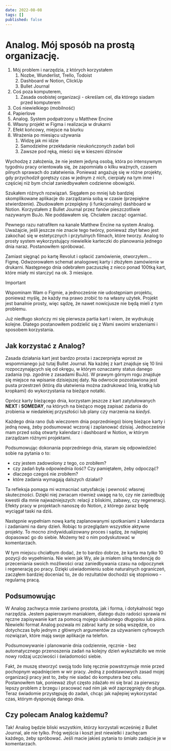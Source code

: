 ```yaml
---
date: 2022-08-08
tags: []
published: false
---
```

# Analog. Mój sposób na prostą organizację.

1. Mój problem i narzędzia, z których korzystałem
	1. Nozbe, Wunderlist, Trello, Todoist
	2. Dashboard w Notion, ClickUp
	3. Bullet Journal
2. Coś poza komputerem, 
	1. Zasada osobistej organizacji - określam cel, dla którego siadam przed komputerem
3. Coś niewielkiego (mobilność)
4. Papierlove
5. Analog. System podpatrzony u Matthew Encine
6. Własny projekt w Figma i realizacja w drukarni
7. Efekt końcowy, miejsce na biurku
8. Wrażenia po miesiącu używania
	1. Widzę jak mi idzie
	2. Samodzielne przekładanie nieukończonych zadań boli
	3. Zawsze pod ręką, mieści się w kieszeni dżinsów

Wychodzę z założenia, że nie jestem jedyną osobą, która po intensywnym tygodniu pracy orientowała się, że zapomniała o kilku ważnych, czasem pilnych sprawach do załatwienia. Ponieważ angażuję się w różne projekty, gdy przychodził gorętszy czas w jednym z nich, cierpiały na tym inne i częściej niż bym chciał zaniedbywałem codzienne obowiązki.

Szukałem różnych rozwiązań. Sięgałem po mniej lub bardziej skomplikowane aplikacje do zarządzania sobą w czasie (przepiękne stwierdzenie). Zbudowałem przepiękny (i funkcjonalny) dashboard w Notion. Korzystałem z Bullet Journal przez fanów pieszczotliwie nazywanym BuJo.  Nie poddawałem się. Chciałem zacząć ogarniać.

Pewnego razu natrafiłem na kanale Matthew Encine na system Analog. Uważajcie, jeśli jeszcze nie znacie tego twórcy, ponieważ zbyt łatwo jest zakochać się w estetycznych i przytulnych filmach, które tworzy. Analog to prosty system wykorzystujący niewielkie karteczki do planowania jednego dnia naraz. Postanowiłem spróbować.

Zamiast sięgnąć po kartę Revolut i opłacić zamówienie, otworzyłem... Figmę. Odwzorowałem schemat analogowej karty i złożyłem zamówienie w drukarni. Następnego dnia odebrałem paczuszkę z nieco ponad 100tką kart, które miały mi starczyć na ok. 3 miesiące.

> [!important]
> Wspominam Wam o Figmie, a jednocześnie nie udostępniam projektu, ponieważ myślę, że każdy ma prawo zrobić to na własny użytek. Projekt jest banalnie prosty, więc sądzę, że nawet nowicjusze nie będą mieli z tym problemu.

Już niedługo skończy mi się pierwsza partia kart i wiem, że wydrukuję kolejne. Dlatego postanowiłem podzielić się z Wami swoimi wrażeniami i sposobem korzystania.

## Jak korzystać z Analog?

Zasada działania kart jest bardzo prosta i zaczerpnięta wprost ze wspomnianego już tutaj Bullet Journal. Na każdej z kart znajduje się 10 linii rozpoczynających się od okręgu, w którym oznaczamy status danego zadania (np. zgodnie z zasadami BuJo). W prawym górnym rogu znajduje się  miejsce na wpisanie dzisiejszej daty. Na odwrocie pozostawiona jest pusta przestrzeń (którą dla ułatwienia można zadrukować linią, kratką lub kropkami) do wykorzystania na bieżące notatki.

Oprócz karty bieżącego dnia, korzystam jeszcze z kart zatytułowanych **NEXT** i **SOMEDAY**, na których na bieżąco mogę zapisać zadania do zrobienia w niedalekiej przyszłości lub plany czy marzenia na *kiedyś*.

Każdego dnia rano (lub wieczorem dnia poprzedniego) biorę bieżące karty i jedną nową, żeby podsumować wczoraj i zaplanować dzisiaj. Jednocześnie mam przed sobą otwarty kalendarz i dashboard w Notion, w którym zarządzam różnymi projektami.

Podsumowując dokonania poprzedniego dnia, staram się odpowiedzieć sobie na pytania o to:
- czy jestem zadowolony z tego, co zrobiłem?
- czy zadań była odpowiednia ilość? Czy pamiętałem, żeby odpocząć?
- dlaczego czegoś nie zrobiłem? 
- które zadania wymagają dalszych działań?

Ta refleksja pomaga mi wzmacniać satysfakcję i pewność własnej skuteczności. Dzięki niej zwracam również uwagę na to, czy nie zaniedbuję kwestii dla mnie najważniejszych: relacji z bliskimi, zabawy, czy regeneracji. Efekty pracy w projektach nanoszę do Notion, z którego zaraz będę wyciągał taski na dziś.

Następnie wypełniam nową kartę zaplanowanymi spotkaniami z kalendarza i zadaniami na dany dzień. Robiąc to przeglądam wszystkie aktywne projekty. To mocno zindywidualizowany proces i sądzę, że najlepiej dopasować go do siebie. Możemy też o nim podyskutować w komentarzach.

W tym miejscu chciałbym dodać, że to bardzo dobrze, że karta ma *tylko* 10 pozycji do wypełnienia. Nie wiem jak Wy, ale ja miałem silną tendencję do przeceniania swoich możliwości oraz zaniedbywania czasu na odpoczynek i regenerację po pracy. Dzięki uświadomieniu sobie naturalnych ograniczeń, zacząłem bardziej doceniać to, że do rezultatów dochodzi się stopniowo - regularną pracą.

## Podsumowując

W Analog zachwyca mnie zarówno prostota, jak i forma, i dotykalność tego narzędzia. Jestem papierowym maniakiem, dlatego dużo radości sprawia mi ręczne zapisywanie kart za pomocą mojego ulubionego długopisu lub pióra. Niewielki format Analog pozwala mi zabrać karty ze sobą wszędzie, co dotychczas było jednym z głównych argumentów za używaniem cyfrowych rozwiązań, które mają swoje aplikacje na telefon.

Podsumowywanie i planowanie dnia codziennie, ręcznie - bez automatycznego przenoszenia zadań na kolejny dzień wykształciło we mnie nowy rodzaj uczciwości i świadomości siebie.

Fakt, że muszę stworzyć swoją todo listę ręcznie powstrzymuje mnie przed pochopnym wpadnięciem w wir pracy. Jedną z podstawowych zasad mojej organizacji pracy jest to, żeby nie siadać do komputera bez celu. Postanowiłem tak, ponieważ zbyt często zdażało mi się brać za pierwszy lepszy problem z brzegu i pracować nad nim jak wół zaprzęgnięty do pługa. Teraz świadomie przystępuję do zadań, chcąc jak najlepiej wykorzystać czas, którym dysponuję danego dnia.

## Czy polecam Analog każdemu?

Tak! Analog będzie bliski wszystkim, którzy korzystali wcześniej z Bullet Journal, ale nie tylko. Próg wejścia i koszt jest niewielki i zachęcam każdego, żeby spróbować. Jeśli macie jakieś pytania to śmiało zadajcie je w komentarzach.

